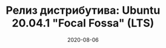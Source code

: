 ---
layout: post
title: "Релиз дистрибутива: Ubuntu 20.04.1 \"Focal Fossa\" (LTS)"
date: 2020-08-06   
---